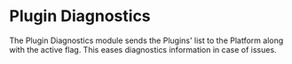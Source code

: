 # Plugin Diagnostics

The Plugin Diagnostics module sends the Plugins' list to the Platform along with the active flag. This eases diagnostics
information in case of issues.